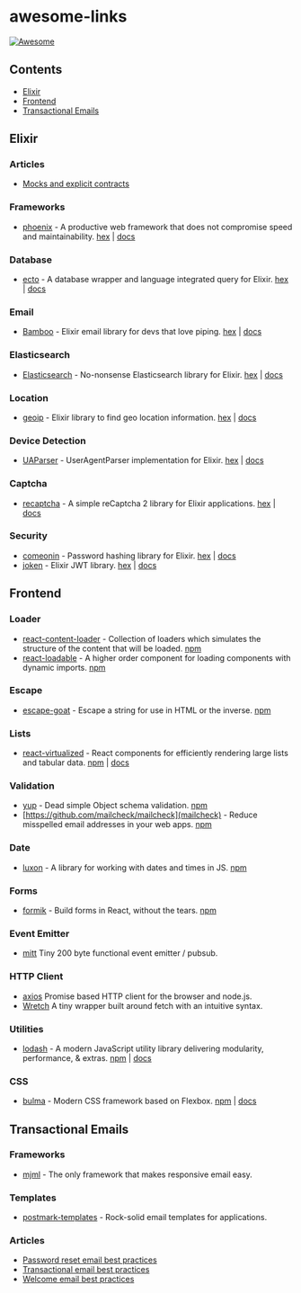 # awesome-links

[![Awesome](https://awesome.re/badge.svg)](https://awesome.re)

## Contents

- [Elixir](#elixir)
- [Frontend](#frontend)
- [Transactional Emails](#transactional-emails)

## Elixir

### Articles

- [Mocks and explicit contracts](http://blog.plataformatec.com.br/2015/10/mocks-and-explicit-contracts/)

### Frameworks

- [phoenix](https://github.com/phoenixframework/phoenix) - A productive web framework that does not compromise speed and maintainability. [hex](https://hex.pm/packages/phoenix) | [docs](https://hexdocs.pm/phoenix/)

### Database

- [ecto](https://github.com/elixir-ecto/ecto) - A database wrapper and language integrated query for Elixir. [hex](https://hex.pm/packages/ecto) | [docs](https://hexdocs.pm/ecto/)

### Email

- [Bamboo](https://github.com/thoughtbot/bamboo) - Elixir email library for devs that love piping. [hex](https://hex.pm/packages/bamboo) | [docs](https://hexdocs.pm/bamboo/readme.html)

### Elasticsearch

- [Elasticsearch](https://github.com/infinitered/elasticsearch-elixir) - No-nonsense Elasticsearch library for Elixir. [hex](https://hex.pm/packages/elasticsearch) | [docs](https://hexdocs.pm/elasticsearch/)

### Location

- [geoip](https://github.com/navinpeiris/geoip) - Elixir library to find geo location information. [hex](https://hex.pm/packages/geoip) | [docs](https://hexdocs.pm/geoip/api-reference.html)

### Device Detection

- [UAParser](https://github.com/doomspork/ua_parser) - UserAgentParser implementation for Elixir. [hex](https://hex.pm/packages/ua_parser) | [docs](https://hexdocs.pm/ua_parser/)

### Captcha

- [recaptcha](https://github.com/samueljseay/recaptcha) - A simple reCaptcha 2 library for Elixir applications. [hex](https://hex.pm/packages/recaptcha) | [docs](https://hexdocs.pm/recaptcha/)

### Security

- [comeonin](https://github.com/riverrun/comeonin) - Password hashing library for Elixir. [hex](https://hex.pm/packages/comeonin) | [docs](https://hexdocs.pm/comeonin/)
- [joken](https://github.com/bryanjos/joken) - Elixir JWT library. [hex](https://hex.pm/packages/joken) | [docs](https://hexdocs.pm/joken/)

## Frontend

### Loader

- [react-content-loader](https://github.com/danilowoz/react-content-loader) - Collection of loaders which simulates the structure of the content that will be loaded. [npm](https://www.npmjs.com/package/react-content-loader)
- [react-loadable](https://github.com/thejameskyle/react-loadable) - A higher order component for loading components with dynamic imports. [npm](https://www.npmjs.com/package/react-loadable)

### Escape

- [escape-goat](https://github.com/sindresorhus/escape-goat) - Escape a string for use in HTML or the inverse. [npm](https://www.npmjs.com/package/escape-goat)

### Lists

- [react-virtualized](https://github.com/bvaughn/react-virtualized) - React components for efficiently rendering large lists and tabular data. [npm](https://www.npmjs.com/package/react-virtualized) | [docs](https://bvaughn.github.io/react-virtualized/#/components/List)

### Validation

- [yup](https://github.com/jquense/yup) - Dead simple Object schema validation. [npm](https://www.npmjs.com/package/yup)
- [https://github.com/mailcheck/mailcheck](mailcheck) - Reduce misspelled email addresses in your web apps. [npm](https://www.npmjs.com/package/mailcheck)

### Date

- [luxon](https://github.com/moment/luxon) - A library for working with dates and times in JS. [npm](https://www.npmjs.com/package/luxon)

### Forms

- [formik](https://github.com/jaredpalmer/formik) - Build forms in React, without the tears. [npm](https://www.npmjs.com/package/formik)

### Event Emitter

- [mitt](https://github.com/developit/mitt) Tiny 200 byte functional event emitter / pubsub.

### HTTP Client

- [axios](https://github.com/axios/axios) Promise based HTTP client for the browser and node.js.
- [Wretch](https://github.com/elbywan/wretch) A tiny wrapper built around fetch with an intuitive syntax.

### Utilities

- [lodash](https://github.com/lodash/lodash) - A modern JavaScript utility library delivering modularity, performance, & extras. [npm](https://www.npmjs.com/package/lodash) | [docs](https://lodash.com/docs/)

### CSS

- [bulma](https://github.com/jgthms/bulma) - Modern CSS framework based on Flexbox. [npm](https://www.npmjs.com/package/bulma) | [docs](https://bulma.io/documentation/overview/start/)

## Transactional Emails

### Frameworks

- [mjml](https://mjml.io/) - The only framework that makes responsive email easy.

### Templates

- [postmark-templates](https://github.com/wildbit/postmark-templates) - Rock-solid email templates for applications. 

### Articles

- [Password reset email best practices](https://postmarkapp.com/guides/password-reset-email-best-practices)
- [Transactional email best practices](https://postmarkapp.com/guides/transactional-email-best-practices)
- [Welcome email best practices](https://postmarkapp.com/guides/welcome-email-best-practices)
